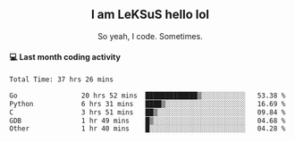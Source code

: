 <h2 align="center">I am LeKSuS hello lol</h2>
<p align="center">So yeah, I code. Sometimes.</p>

#### :computer: Last month coding activity
<!--START_SECTION:waka-->

```txt
Total Time: 37 hrs 26 mins

Go                20 hrs 52 mins  █████████████▒░░░░░░░░░░░   53.38 %
Python            6 hrs 31 mins   ████▒░░░░░░░░░░░░░░░░░░░░   16.69 %
C                 3 hrs 51 mins   ██▒░░░░░░░░░░░░░░░░░░░░░░   09.84 %
GDB               1 hr 49 mins    █▒░░░░░░░░░░░░░░░░░░░░░░░   04.68 %
Other             1 hr 40 mins    █░░░░░░░░░░░░░░░░░░░░░░░░   04.28 %
```

<!--END_SECTION:waka-->
